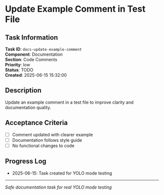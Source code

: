 # Update Example Comment in Test File

## Task Information

**Task ID**: `docs-update-example-comment`  
**Component**: Documentation  
**Section**: Code Comments  
**Priority**: low  
**Status**: TODO  
**Created**: 2025-06-15 15:32:00  

## Description

Update an example comment in a test file to improve clarity and documentation quality.

## Acceptance Criteria

- [ ] Comment updated with clearer example
- [ ] Documentation follows style guide
- [ ] No functional changes to code

## Progress Log

<!-- Add progress updates here -->
- 2025-06-15: Task created for YOLO mode testing

---

*Safe documentation task for real YOLO mode testing*
